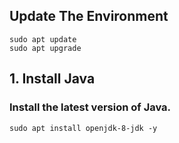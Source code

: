 ## Update The Environment
```
sudo apt update
sudo apt upgrade
```

## 1. Install Java
### Install the latest version of Java.
```
sudo apt install openjdk-8-jdk -y
```
